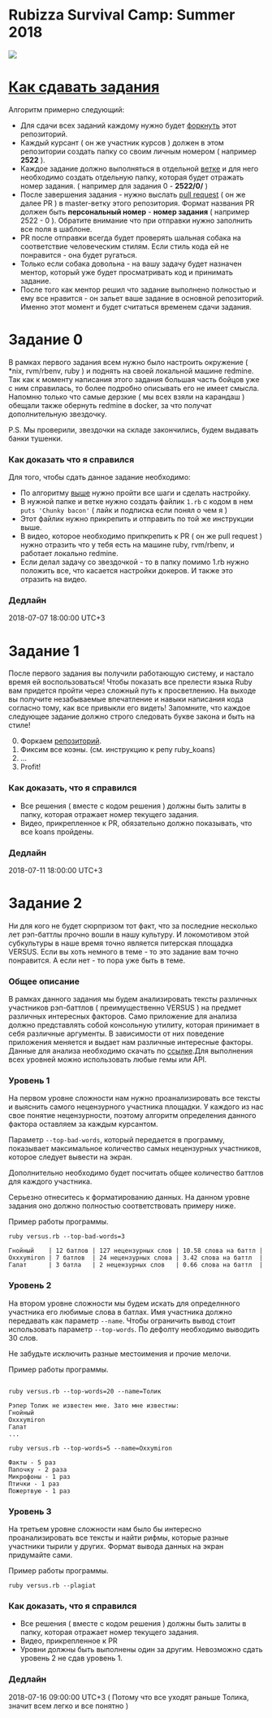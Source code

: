 # Rubizza Survival Camp: Summer 2018

![](https://s3.eu-central-1.amazonaws.com/rubizza/rubizza-logo.png)


# [Как сдавать задания](#how-to-submit)

Алгоритм примерно следующий:

* Для сдачи всех заданий каждому нужно будет [форкнуть](http://lmgtfy.com/?q=%D1%84%D0%BE%D1%80%D0%BA%D0%BD%D1%83%D1%82%D1%8C) этот репозиторий.
* Каждый курсант ( он же участник курсов ) должен в этом репозитории создать папку со своим личным номером ( например __2522__ ).
* Каждое задание должно выполняться в отдельной [ветке](http://lmgtfy.com/?q=github+fork) и для него необходимо создать отдельную папку, которая будет отражать номер задания. ( например для задания 0 - __2522/0/__ )
* После завершения задания - нужно выслать [pull request](http://lmgtfy.com/?q=pull+request) ( он же далее PR ) в master-ветку этого репозитория. Формат названия PR должен быть __персональный номер__ - __номер задания__ ( например 2522 - 0 ). Обратите внимание что при отправки нужно заполнить все поля в шаблоне.
* PR после отправки всегда будет проверять шальная собака на соответствие человеческим стилям. Если стиль кода ей не понравится - она будет ругаться.
* Только если собака довольна - на вашу задачу будет назначен ментор, который уже будет просматривать код и принимать задание.
* После того как ментор решил что задание выполнено полностью и ему все нравится - он зальет ваше задание в основной репозиторий. Именно этот момент и будет считаться временем сдачи задания.


# Задание 0

В рамках первого задания всем нужно было настроить окружение ( *nix, rvm/rbenv, ruby ) и поднять на своей локальной машине redmine. Так как к моменту написания этого задания большая часть бойцов уже с ним справилась, то более подробно описывать его не имеет смысла. Напомню только что самые дерзкие ( мы всех взяли на карандаш ) обещали также обернуть redmine в docker, за что получат дополнительную звездочку.

P.S. Мы проверили, звездочки на складе закончились, будем выдавать банки тушенки.


### Как доказать что я справился

Для того, чтобы сдать данное задание необходимо:

* По алгоритму [выше](#how-to-submit) нужно пройти все шаги и сделать настройку.
* В нужной папке и ветке нужно создать файлик `1.rb` с кодом в нем `puts 'Chunky bacon'` ( лайк и подписка если понял о чем я )
* Этот файлик нужно прикрепить и отправить по той же инструкции выше.
* В видео, которое необходимо припкрепить к PR ( он же pull request ) нужно отразить что у тебя есть на машине ruby, rvm/rbenv, и работает локально redmine.
* Если делал задачу со звездочкой - то в папку помимо 1.rb нужно положить все, что касается настройки докеров. И также это отразить на видео.

### Дедлайн

2018-07-07 18:00:00 UTC+3

# Задание 1

После первого задания вы получили работающую систему, и настало время ей воспользоваться! Чтобы показать все прелести языка Ruby вам придется пройти через сложный путь к просветлению. На выходе вы получите незабываемые впечатление и навыки написания кода согласно тому, как все привыкли его видеть! Запомните, что каждое следующее задание должно строго следовать букве закона и быть на стиле!

0. Форкаем [репозиторий](https://github.com/edgecase/ruby_koans).
1. Фиксим все коэны. (см. инструкцию к репу ruby_koans)
2. ...
4. Profit!

### Как доказать, что я справился

* Все решения ( вместе с кодом решения ) должны быть залиты в папку, которая отражает номер текущего задания.
* Видео, прикрепленное к PR, обязательно должно показывать, что все koans пройдены.

### Дедлайн
2018-07-11 18:00:00 UTC+3

# Задание 2

Ни для кого не будет сюрпризом тот факт, что за последние несколько лет рэп-баттлы прочно вошли в нашу культуру. И локомотивом этой субкультуры в наше время точно является питерская площадка VERSUS. Если вы хоть немного в теме - то это задание вам точно понравится. А если нет - то пора уже быть в теме.

### Общее описание

В рамках данного задания мы будем анализировать тексты различных участников рэп-баттлов ( преимущественно VERSUS ) на предмет различных интересных факторов. Само приложение для анализа должно представлять собой консольную утилиту, которая принимает в себя различные аргументы. В зависимости от них поведение приложения меняется и выдает нам различные интересные факторы. Данные для анализа необходимо скачать по [ссылке](https://drive.google.com/open?id=1qFdNe6ggZHW1hCa3klNgQIbHVMdWanJf).Для выполнения всех уровней можно использовать любые гемы или API.

### Уровень 1

На первом уровне сложности нам нужно проанализировать все тексты и выяснить самого нецензурного участника площадки. У каждого из нас свое понятие нецензурности, поэтому алгоритм определения данного фактора оставляем за каждым курсантом.

Параметр `--top-bad-words`, который передается в программу, показывает максимальное количество самых нецензурных участников, которое следует вывести на экран.

Дополнительно необходимо будет посчитать общее количество баттлов для каждого участника.

Серьезно отнеситесь к форматированию данных. На данном уровне задания оно должно полностью соответствовать примеру ниже.

Пример работы программы.

```
ruby versus.rb --top-bad-words=3

Гнойный    | 12 батлов | 127 нецензурных слов | 10.58 слова на баттл |
Oxxxymiron | 7 батлов  | 24 нецензурных слова | 3.42 слова на баттл  |
Галат      | 3 батла   | 2 нецензурных слов   | 0.66 слова на баттл  |
```

### Уровень 2

На втором уровне сложности мы будем искать для определнного участника его любимые слова в батлах.  Имя участника должно передавать как параметр `--name`. Чтобы ограничить вывод стоит использовать параметр `--top-words`. По дефолту необходимо выводить 30 слов.

Не забудьте исключить разные местоимения и прочие мелочи.

Пример работы программы.

```

ruby versus.rb --top-words=20 --name=Толик

Рэпер Толик не известен мне. Зато мне известны:
Гнойный
Oxxxymiron
Галат
...

ruby versus.rb --top-words=5 --name=Oxxymiron

Факты - 5 раз
Папочку - 2 раза
Микрофоны - 1 раз
Птички - 1 раз
Пожертвую - 1 раз
```

### Уровень 3

На третьем уровне сложности нам было бы интересно проанализировать все тексты и найти рифмы, которые разные участники тырили у других. Формат вывода данных на экран придумайте сами.

Пример работы программы.


```
ruby versus.rb --plagiat
```

### Как доказать, что я справился

* Все решения ( вместе с кодом решения ) должны быть залиты в папку, которая отражает номер текущего задания.
* Видео, прикрепленное к PR
* Уровни должны быть выполнены один за другим. Невозможно сдать уровень 2 не сдав уровень 1.

### Дедлайн
2018-07-16 09:00:00 UTC+3 ( Потому что все уходят раньше Толика, значит всем легко и все понятно )
